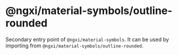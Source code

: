 # @ngxi/material-symbols/outline-rounded

Secondary entry point of `@ngxi/material-symbols`. It can be used by importing from `@ngxi/material-symbols/outline-rounded`.
